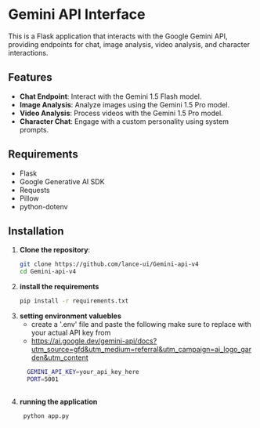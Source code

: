 # Gemini API Interface

This is a Flask application that interacts with the Google Gemini API, providing endpoints for chat, image analysis, video analysis, and character interactions.

## Features

- **Chat Endpoint**: Interact with the Gemini 1.5 Flash model.
- **Image Analysis**: Analyze images using the Gemini 1.5 Pro model.
- **Video Analysis**: Process videos with the Gemini 1.5 Pro model.
- **Character Chat**: Engage with a custom personality using system prompts.

## Requirements

- Flask
- Google Generative AI SDK
- Requests
- Pillow
- python-dotenv

## Installation

1. **Clone the repository**:
   ```bash
   git clone https://github.com/lance-ui/Gemini-api-v4
   cd Gemini-api-v4

2. **install the requirements**
    ```bash
    pip install -r requirements.txt
    
3. **setting environment valuebles**
    - create a '.env' file and paste the following make sure to replace with your actual API key from 
    - https://ai.google.dev/gemini-api/docs?utm_source=gfd&utm_medium=referral&utm_campaign=ai_logo_garden&utm_content
    ```bash
      GEMINI_API_KEY=your_api_key_here
      PORT=5001
  
4. **running the application**
     ```bash
      python app.py
